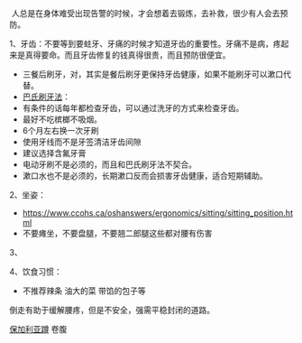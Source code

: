  人总是在身体难受出现告警的时候，才会想着去锻炼，去补救，很少有人会去预防。


1、牙齿：不要等到要蛀牙、牙痛的时候才知道牙齿的重要性。牙痛不是病，疼起来是真得要命。而且牙齿修复的钱真得很贵，而且预防很便宜。
 * 三餐后刷牙，对，其实是餐后刷牙更保持牙齿健康，如果不能刷牙可以漱口代替。
 * [巴氏刷牙法](https://www.bilibili.com/video/BV1R14y1H7fr/)：
* 有条件的话每年都检查牙齿，可以通过洗牙的方式来检查牙齿。
* 最好不吃槟榔不吸烟。
* 6个月左右换一次牙刷
* 使用牙线而不是牙签清洁牙齿间隙
* 建议选择含氟牙膏
* 电动牙刷不是必须的，而且和巴氏刷牙法不契合。
* 漱口水也不是必须的，长期漱口反而会损害牙齿健康，适合短期辅助。



2、坐姿：
* https://www.ccohs.ca/oshanswers/ergonomics/sitting/sitting_position.html
* 不要瘫坐，不要盘腿，不要翘二郎腿这些都对腰有伤害



3、


4、饮食习惯：
* 不推荐辣条   油大的菜 带馅的包子等



倒走有助于缓解腰疼，但是不安全，强需平稳封闭的道路。

[ 保加利亚蹲](https://www.bilibili.com/video/BV1ai421X7c3/)
卷腹